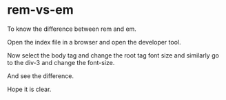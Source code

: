 # rem-vs-em

To know the difference between rem and em.

Open the index file in a browser and open the developer tool.

Now select the body tag and change the root tag font size and similarly go to the div-3 and change the font-size.

And see the difference.

Hope it is clear.
